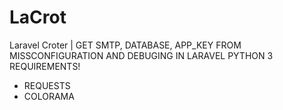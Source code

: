 # LaCrot
Laravel Croter | GET SMTP, DATABASE, APP_KEY FROM MISSCONFIGURATION AND DEBUGING IN LARAVEL
PYTHON 3 REQUIREMENTS!
- REQUESTS
- COLORAMA
